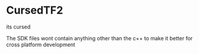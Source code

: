 # CursedTF2
its cursed

The SDK files wont contain anything other than the c++ to make it better for cross platform development
